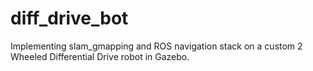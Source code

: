 # diff_drive_bot
Implementing slam_gmapping and ROS navigation stack on a custom 2 Wheeled Differential Drive robot in Gazebo.
